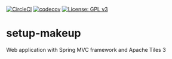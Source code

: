 [![CircleCI](https://circleci.com/gh/toniferr/setup-makeup.svg?style=svg)](https://circleci.com/gh/toniferr/setup-makeup)
[![codecov](https://codecov.io/gh/toniferr/setup-makeup/branch/master/graph/badge.svg)](https://codecov.io/gh/toniferr/setup-makeup)
[![License: GPL v3](https://img.shields.io/badge/License-GPLv3-blue.svg)](https://www.gnu.org/licenses/gpl-3.0)

# setup-makeup

Web application with Spring MVC framework and Apache Tiles 3
